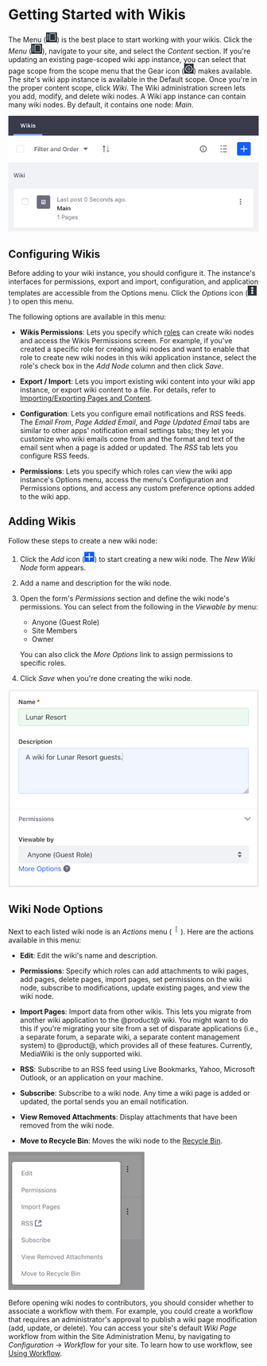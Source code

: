 # Getting Started with Wikis [](id=getting-started-with-wikis)

The Menu (![Menu](../../../../images/icon-menu.png)) 
is the best place to start working with your wikis. Click the *Menu* 
(![Menu](../../../../images/icon-menu.png)), navigate to your site, and select 
the *Content* section. If you're updating an existing page-scoped wiki app 
instance, you can select that page scope from the scope menu that the Gear icon
(![Gear](../../../../images/icon-control-menu-gear.png)) 
makes available. The site's wiki app instance is available in the Default scope. 
Once you're in the proper content scope, click *Wiki*. The Wiki administration 
screen lets you add, modify, and delete wiki nodes. A Wiki app instance can 
contain many wiki nodes. By default, it contains one node: *Main*. 

![Figure 1: The Wiki app instance has a wiki node named *Main* with a single front page. You can build on the Main node or click the Add icon to create a new node.](../../../../images/wiki-admin-empty.png)

## Configuring Wikis [](id=configuring-wikis)

Before adding to your wiki instance, you should configure it. The instance's 
interfaces for permissions, export and import, configuration, and application 
templates are accessible from the Options menu. Click the
*Options* icon 
(![Options](../../../../images/icon-options.png)) to open this menu.

The following options are available in this menu: 

-   **Wikis Permissions**: Lets you specify which 
    [roles](/discover/portal/-/knowledge_base/7-1/roles-and-permissions)
    can create wiki nodes and access the Wikis Permissions screen. For example, 
    if you've created a specific role for creating wiki nodes and want to enable 
    that role to create new wiki nodes in this wiki application instance, select 
    the role's check box in the *Add Node* column and then click *Save*. 

-   **Export / Import**: Lets you import existing wiki content into your wiki
    app instance, or export wiki content to a file. For details, refer to 
    [Importing/Exporting Pages and Content](/discover/portal/-/knowledge_base/7-1/importing-exporting-pages-and-content).

-   **Configuration**: Lets you configure email notifications and RSS feeds. The 
    *Email From*, *Page Added Email*, and *Page Updated Email* tabs are similar 
    to other apps' notification email settings tabs; they let you customize who 
    wiki emails come from and the format and text of the email sent when a page 
    is added or updated. The *RSS* tab lets you configure RSS feeds. 

-   **Permissions**: Lets you specify which roles can view the wiki app 
    instance's Options menu, access the menu's Configuration and Permissions
    options, and access any custom preference options added to the wiki app. 

## Adding Wikis [](id=adding-wikis)

Follow these steps to create a new wiki node: 

1.  Click the *Add* icon 
    (![Add](../../../../images/icon-add.png)) to start creating a new wiki node. 
    The *New Wiki Node* form appears. 

2.  Add a name and description for the wiki node. 

3.  Open the form's *Permissions* section and define the wiki node's 
    permissions. You can select from the following in the *Viewable by* menu:

    -   Anyone (Guest Role)
    -   Site Members
    -   Owner

    You can also click the *More Options* link to assign permissions to specific 
    roles. 

4.  Click *Save* when you're done creating the wiki node. 

![Figure 2: The New Wiki Node form lets you describe your new node, set view permissions, and set permissions for the Guest and Site Member roles.](../../../../images/wiki-new-wiki-node.png)

## Wiki Node Options [](id=wiki-node-options)

Next to each listed wiki node is an *Actions* menu 
(![Actions](../../../../images/icon-actions.png)). Here are the actions available 
in this menu: 

-   **Edit**: Edit the wiki's name and description.

-   **Permissions**: Specify which roles can add attachments to wiki pages, add 
    pages, delete pages, import pages, set permissions on the wiki node, 
    subscribe to modifications, update existing pages, and view the wiki node. 

-   **Import Pages**: Import data from other wikis. This lets you migrate from 
    another wiki application to the @product@ wiki. You might want to do this if 
    you're migrating your site from a set of disparate applications (i.e., a 
    separate forum, a separate wiki, a separate content management system) to 
    @product@, which provides all of these features. Currently, MediaWiki is the 
    only supported wiki.

-   **RSS**: Subscribe to an RSS feed using Live Bookmarks, Yahoo, Microsoft 
    Outlook, or an application on your machine.

-   **Subscribe**: Subscribe to a wiki node. Any time a wiki page is added or 
    updated, the portal sends you an email notification. 

-   **View Removed Attachments**: Display attachments that have been removed 
    from the wiki node. 

-   **Move to Recycle Bin**: Moves the wiki node to the 
    [Recycle Bin](/discover/portal/-/knowledge_base/7-1/restoring-deleted-assets). 

![Figure 3: Each wiki node's Actions menu lists actions you can perform.](../../../../images/wiki-options.png)

Before opening wiki nodes to contributors, you should consider whether to 
associate a workflow with them. For example, you could create a workflow that
requires an administrator's approval to publish a wiki page modification (add,
update, or delete). You can access your site's default *Wiki Page* workflow from
within the Site Administration Menu, by navigating to *Configuration* &rarr; 
*Workflow* for your site. To learn how to use workflow, see 
[Using Workflow](/discover/portal/-/knowledge_base/7-1/using-workflow). 
